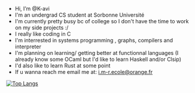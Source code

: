 -  Hi, I’m @K-avi
-  I'm an undergrad CS student at Sorbonne Université 
-  I'm currently pretty busy bc of college so I don't have the time to work on my side projects :/
-  I really like coding in C 
-  I'm interrested in systems programming , graphs, compilers and interpreter 
-  I'm planning on learning/ getting better at functionnal languages (I already know some OCaml but I'd like to learn Haskell and/or Clsip)
-  I'd also like to learn Rust at some point
-  If u wanna reach me email me at:  i.m-r.ecole@orange.fr

[![Top Langs](https://github-readme-stats-git-masterrstaa-rickstaa.vercel.app/api/top-langs/?username=k-avi&theme=dracula)](https://github.com/anuraghazra/github-readme-stats)
